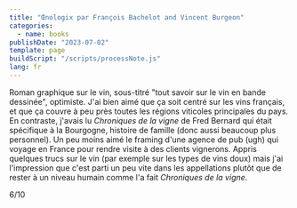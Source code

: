 ```yaml
---
title: "Œnologix par François Bachelot and Vincent Burgeon"
categories:
  - name: books
publishDate: "2023-07-02"
template: page
buildScript: "/scripts/processNote.js"
lang: fr
---
```


Roman graphique sur le vin, sous-titré "tout savoir sur le vin en bande dessinée", optimiste. J'ai bien aimé que ça soit centré sur les vins français, et que ça couvre à peu près toutes les régions viticoles principales du pays. En contraste, j'avais lu _Chroniques de la vigne_ de Fred Bernard qui était spécifique à la Bourgogne, histoire de famille (donc aussi beaucoup plus personnel). Un peu moins aimé le framing d'une agence de pub (ugh) qui voyage en France pour rendre visite à des clients vignerons. Appris quelques trucs sur le vin (par exemple sur les types de vins doux) mais j'ai l'impression que c'est parti un peu vite dans les appellations plutôt que de rester à un niveau humain comme l'a fait _Chroniques de la vigne_.

6/10
